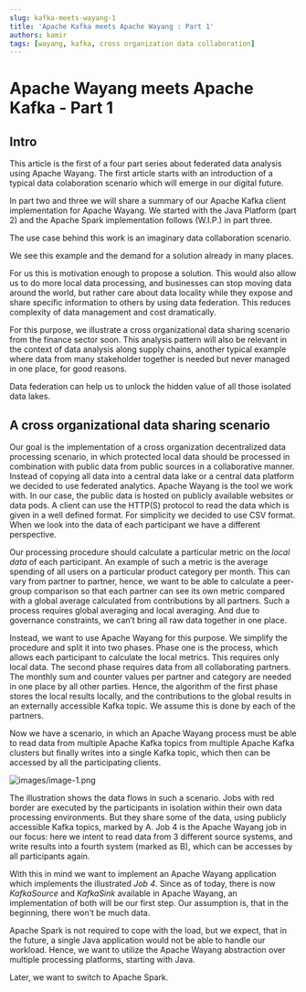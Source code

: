 ```yaml
---
slug: kafka-meets-wayang-1
title: 'Apache Kafka meets Apache Wayang : Part 1'
authors: kamir
tags: [wayang, kafka, cross organization data collaboration]
---
```


# Apache Wayang meets Apache Kafka - Part 1

## Intro

This article is the first of a four part series about federated data analysis using Apache Wayang.
The first article starts with an introduction of a typical data colaboration scenario which will emerge in our digital future.

In part two and three we will share a summary of our Apache Kafka client implementation for Apache Wayang.
We started with the Java Platform (part 2) and the Apache Spark implementation follows (W.I.P.) in part three.

The use case behind this work is an imaginary data collaboration scenario.

We see this example and the demand for a solution already in many places.

For us this is motivation enough to propose a solution.
This would also allow us to do more local data processing, and businesses can stop moving data around the world, but rather care about data locality while they expose and share specific information to others by using data federation.
This reduces complexity of data management and cost dramatically.

For this purpose, we illustrate a cross organizational data sharing scenario from the finance sector soon.
This analysis pattern will also be relevant in the context of data analysis along supply chains, another typical example where data from many stakeholder together is needed but never managed in one place, for good reasons.

Data federation can help us to unlock the hidden value of all those isolated data lakes.


## A cross organizational data sharing scenario

Our goal is the implementation of a cross organization decentralized data processing scenario, in which protected local data should be processed in combination with public data from public sources in a collaborative manner.
Instead of copying all data into a central data lake or a central data platform we decided to use federated analytics.
Apache Wayang is the tool we work with.
In our case, the public data is hosted on publicly available websites or data pods.
A client can use the HTTP(S) protocol to read the data which is given in a well defined format.
For simplicity we decided to use CSV format.
When we look into the data of each participant we have a different perspective.

Our processing procedure should calculate a particular metric on the _local data_ of each participant.
An example of such a metric is the average spending of all users on a particular product category per month.
This can vary from partner to partner, hence, we want to be able to calculate a peer-group comparison so that each partner can see its own metric compared with a global average calculated from contributions by all partners.
Such a process requires global averaging and local averaging.
And due to governance constraints, we can’t bring all raw data together in one place.

Instead, we want to use Apache Wayang for this purpose.
We simplify the procedure and split it into two phases.
Phase one is the process, which allows each participant to calculate the local metrics.
This requires only local data. The second phase requires data from all collaborating partners.
The monthly sum and counter values per partner and category are needed in one place by all other parties.
Hence, the algorithm of the first phase stores the local results locally, and the contributions to the global results in an externally accessible Kafka topic.
We assume this is done by each of the partners.


Now we have a scenario, in which an Apache Wayang process must be able to read data from multiple Apache Kafka topics from multiple Apache Kafka clusters but finally writes into a single Kafka topic, which then can be accessed by all the participating clients.

![images/image-1.png](images/image-1.png)

The illustration shows the data flows in such a scenario. 
Jobs with red border are executed by the participants in isolation within their own data processing environments. 
But they share some of the data, using publicly accessible Kafka topics, marked by A. Job 4 is the Apache Wayang job in our focus: here we intent to read data from 3 different source systems, and write results into a fourth system (marked as B), which can be accesses by all participants again.

With this in mind we want to implement an Apache Wayang application which implements the illustrated *Job 4*. 
Since as of today, there is now _KafkaSource_ and _KafkaSink_ available in Apache Wayang, an implementation of both will be our first step. 
Our assumption is, that in the beginning, there won’t be much data. 

Apache Spark is not required to cope with the load, but we expect, that in the future, a single Java application would not be able to handle our workload. 
Hence, we want to utilize the Apache Wayang abstraction over multiple processing platforms, starting with Java. 

Later, we want to switch to Apache Spark.

